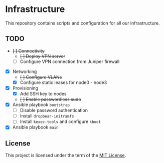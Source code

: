 # Infrastructure

This repository contains scripts and configuration for all our infrastructure.

## TODO

- ~~[ ] Connectivity~~
  - ~~[ ] Deploy VPN server~~
  - [ ] Configure VPN connection from Juniper firewall
- [x] Networking
  - ~~[ ] Configure VLANs~~
  - [x] Configure static leases for node0 - node3
- [x] Provisioning
  - [x] Add SSH key to nodes
  - ~~[ ] Enable passwordless sudo~~
- [x] Ansible playbook `bootstrap`
  - [ ] Disable password authentication
  - [ ] Install `dropbear-initramfs`
  - [ ] Install `kexec-tools` and configure `kboot`
- [x] Ansible playbook `main`

## License

This project is licensed under the term of the [MIT License][file-license].

[file-license]: ./LICENSE.md